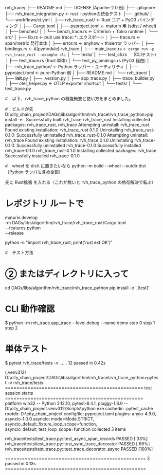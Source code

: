rvh_trace/
├── README.md
├── LICENSE                   (Apache-2.0 例)
├── .gitignore
├── rvh_trace_integration.py                   ← rust・pythonの統合テスト
├── .github/
│   └── workflows/ci.yml
│
├── rvh_trace_rust/           ← Rust コア + PyO3 バインディング
│   ├── Cargo.toml
│   ├── pyproject.toml        ← maturin 用 (sdist / wheel)
│   ├── benches/
│   │   └── bench_trace.rs    ← Criterion + Tokio runtime
│   └── src/
│       ├── lib.rs            ← pub use trace::*; エクスポート
│       ├── trace.rs          ← span/metric 発行本体
│       ├── error.rs          ← anyhow + thiserror ラッパー
│       ├── bindings.rs       ← #[pymodule] rvh_trace
│       ├── main_trace.rs     ← `cargo run -p rvh_trace_rust --example cli`
│       └── tests/
│           ├── test_cli.rs    　  (CLIテスト)
│           ├── test_trace.rs      (Rust 単体)
│           └── test_py_bindings.rs     (PyO3 経由)
│
├── rvh_trace_python/         ← Python ラッパー・ユーティリティ
│   ├── pyproject.toml        ← pure-Python 側
│   ├── README.md
│   └── rvh_trace/
│       ├── __init__.py
│       ├── _version.py
│       ├── app_trace.py
│       ├── trace_builder.py
│       ├── otel_helper.py    ← OTLP exporter shortcut
│       └── tests/
│           └── test_trace.py


#　以下、rvh_trace_python の機能概要と使い方をまとめました。



#　ビルドが先
D:\city_chain_project\DAGs\libs\algorithm\rvh_trace\rvh_trace_python>pip install -e .
Successfully built rvh_trace rvh_trace_rust
Installing collected packages: rvh_trace_rust, rvh_trace
  Attempting uninstall: rvh_trace_rust
    Found existing installation: rvh_trace_rust 0.1.0
    Uninstalling rvh_trace_rust-0.1.0:
      Successfully uninstalled rvh_trace_rust-0.1.0
  Attempting uninstall: rvh_trace
    Found existing installation: rvh_trace 0.1.0
    Uninstalling rvh_trace-0.1.0:
      Successfully uninstalled rvh_trace-0.1.0
Successfully installed rvh_trace-0.1.0 rvh_trace_rust-0.1.0
Installing collected packages: rvh_trace
Successfully installed rvh_trace-0.1.0

#　wheel を dist\ に置きたいなら
python -m build --wheel --outdir dist（Python ラッパも含め全部）

先に Rust拡張 を入れる（これが無いと rvh_trace_python の依存解決で転ぶ）
# レポジトリ ルートで
maturin develop \
  -m DAGs/libs/algorithm/rvh_trace/rvh_trace_rust/Cargo.toml \
  --features python \
  --release

python -c "import rvh_trace_rust; print('rust ext OK')"


#　テスト方法
# ② またはディレクトリに入って
cd DAGs/libs/algorithm/rvh_trace/rvh_trace_python
pip install -e '.[test]'

# CLI 動作確認
$ python -m rvh_trace.app_trace --level debug --name demo
step 0
step 1
step 2

# 単体テスト
$ pytest rvh_trace/tests -v
......
12 passed in 0.42s


(.venv312) D:\city_chain_project\DAGs\libs\algorithm\rvh_trace\rvh_trace_python>pytest -v rvh_trace/tests
================================================= test session starts =================================================
platform win32 -- Python 3.12.10, pytest-8.4.1, pluggy-1.6.0 -- D:\city_chain_project\.venv312\Scripts\python.exe
cachedir: .pytest_cache
rootdir: D:\city_chain_project
configfile: pyproject.toml
plugins: anyio-4.9.0, asyncio-1.0.0
asyncio: mode=Mode.STRICT, asyncio_default_fixture_loop_scope=function, asyncio_default_test_loop_scope=function
collected 3 items

rvh_trace\tests\test_trace.py::test_async_span_records PASSED                                                    [ 33%]
rvh_trace\tests\test_trace.py::test_sync_trace_decorator PASSED                                                  [ 66%]
rvh_trace\tests\test_trace.py::test_trace_decorator_async PASSED                                                 [100%]

================================================== 3 passed in 0.13s ==================================================
